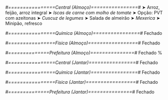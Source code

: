 
*#================Central (Almoço)================#*
➤ Arroz, feijão, arroz integral
➤ *Iscas de carne com molho de tomate*
➤ Opção: PVT com azeitonas
➤ *Cuscuz de legumes*
➤ Salada de almeirão
➤ *Mexerica*
➤ Minipão, refresco

*#================Química (Almoço)================#*
Fechado

*#================Física (Almoço)=================#*
Fechado

*#==============Prefeitura (Almoço)===============#*
Fechado
%

*#================Central (Jantar)================#*
Fechado

*#================Química (Jantar)================#*
Fechado

*#================Física (Jantar)=================#*
Fechado

*#==============Prefeitura (Jantar)===============#*
Fechado

